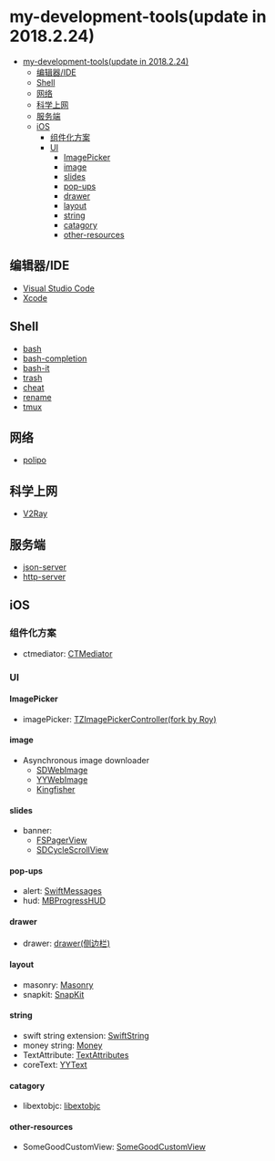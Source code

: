 # my-development-tools(update in 2018.2.24)

<!-- TOC -->

- [my-development-tools(update in 2018.2.24)](#my-development-toolsupdate-in-2018224)
  - [编辑器/IDE](#%E7%BC%96%E8%BE%91%E5%99%A8ide)
  - [Shell](#shell)
  - [网络](#%E7%BD%91%E7%BB%9C)
  - [科学上网](#%E7%A7%91%E5%AD%A6%E4%B8%8A%E7%BD%91)
  - [服务端](#%E6%9C%8D%E5%8A%A1%E7%AB%AF)
  - [iOS](#ios)
    - [组件化方案](#%E7%BB%84%E4%BB%B6%E5%8C%96%E6%96%B9%E6%A1%88)
    - [UI](#ui)
      - [ImagePicker](#imagepicker)
      - [image](#image)
      - [slides](#slides)
      - [pop-ups](#pop-ups)
      - [drawer](#drawer)
      - [layout](#layout)
      - [string](#string)
      - [catagory](#catagory)
      - [other-resources](#other-resources)

<!-- /TOC -->

## 编辑器/IDE
- [Visual Studio Code](https://code.visualstudio.com/)
- [Xcode](https://developer.apple.com/xcode/)

## Shell
- [bash](http://tiswww.case.edu/php/chet/bash/bashtop.html)
- [bash-completion](https://github.com/scop/bash-completion)
- [bash-it](https://github.com/Bash-it/bash-it)
- [trash](https://github.com/sindresorhus/trash)
- [cheat](https://github.com/chrisallenlane/cheat)
- [rename](https://github.com/adoyle-h/my-development-tools#%E7%BC%96%E8%BE%91%E5%99%A8ide)
- [tmux](https://github.com/tmux/tmux)

## 网络
- [polipo](https://github.com/jech/polipo)

## 科学上网
- [V2Ray](https://github.com/v2ray/v2ray-core)

## 服务端
- [json-server](https://github.com/typicode/json-server)
- [http-server](https://github.com/indexzero/http-server)

## iOS
### 组件化方案
- ctmediator: [CTMediator](https://github.com/casatwy/CTMediator)

### UI
#### ImagePicker
- imagePicker: [TZImagePickerController(fork by Roy)](https://github.com/ruanqisevik/TZImagePickerController)

#### image
- Asynchronous image downloader
	- [SDWebImage](https://github.com/rs/SDWebImage)
	- [YYWebImage](https://github.com/ibireme/YYWebImage)
	- [Kingfisher](https://github.com/onevcat/Kingfisher)

#### slides
- banner: 
	- [FSPagerView](https://github.com/WenchaoD/FSPagerView)
	- [SDCycleScrollView](https://github.com/gsdios/SDCycleScrollView)

#### pop-ups
- alert: [SwiftMessages](https://github.com/SwiftKickMobile/SwiftMessages)
- hud: [MBProgressHUD](https://github.com/jdg/MBProgressHUD)

#### drawer  
- drawer: [drawer(侧边栏)](https://github.com/mutualmobile/MMDrawerController)  

#### layout
- masonry: [Masonry](https://github.com/SnapKit/Masonry)
- snapkit: [SnapKit](https://github.com/SnapKit/SnapKit)

#### string
- swift string extension: [SwiftString](https://github.com/amayne/SwiftString)
- money string: [Money](https://github.com/danthorpe/Money)
- TextAttribute: [TextAttributes](https://github.com/delba/TextAttributes)
- coreText: [YYText](https://github.com/ibireme/YYText)

#### catagory
- libextobjc: [libextobjc](https://github.com/jspahrsummers/libextobjc)

#### other-resources
- SomeGoodCustomView: [SomeGoodCustomView](https://github.com/banchichen/SomeGoodCustomView) 